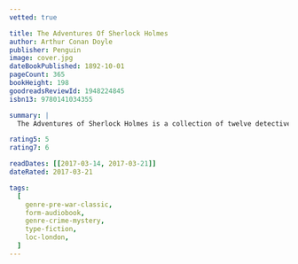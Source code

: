 ```yaml
---
vetted: true

title: The Adventures Of Sherlock Holmes
author: Arthur Conan Doyle
publisher: Penguin
image: cover.jpg
dateBookPublished: 1892-10-01
pageCount: 365
bookHeight: 198
goodreadsReviewId: 1948224845
isbn13: 9780141034355

summary: |
  The Adventures of Sherlock Holmes is a collection of twelve detective stories of Sir Arthur Conan Doyle's most famous literary creation, Sherlock Holmes. Contained within this collection are the following tales: A Scandal in Bohemia, The Red-headed League, A Case of Identity, The Boscombe Valley Mystery, The Five Orange Pips, The Man with the Twisted Lip, The Adventure of the Blue Carbuncle, The Adventure of the Speckled Band, The Adventure of the Engineer's Thumb, The Adventure of the Noble Bachelor, The Adventure of the Beryl Coronet, and The Adventure of the Copper Beeches

rating5: 5
rating7: 6

readDates: [[2017-03-14, 2017-03-21]]
dateRated: 2017-03-21

tags:
  [
    genre-pre-war-classic,
    form-audiobook,
    genre-crime-mystery,
    type-fiction,
    loc-london,
  ]
---
```

